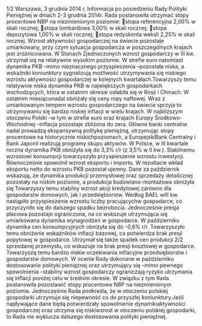 1/2
Warszawa, 3 grudnia 2014 r.
Informacja po posiedzeniu Rady Polityki Pieniężnej
w dniach 2-3 grudnia 2014r.
Rada postanowiła utrzymać stopy procentowe NBP na niezmienionym poziomie:
stopa referencyjna 2,00% w skali rocznej;
stopa lombardowa 3,00% w skali rocznej;
stopa depozytowa 1,00% w skali rocznej;
stopa redyskonta weksli 2,25% w skali rocznej.
Wzrost aktywności gospodarczej na świecie pozostaje umiarkowany, przy czym
sytuacja gospodarcza w poszczególnych krajach jest zróżnicowana. W Stanach
Zjednoczonych wzrost gospodarczy w III kw. utrzymał się na relatywnie wysokim
poziomie. W strefie euro natomiast dynamika PKB –mimo nieznacznego przyspieszenia
–pozostała niska, a wskaźniki koniunktury sygnalizują możliwość utrzymywania się
niskiego wzrostu aktywności gospodarczej w kolejnych kwartałach.Towarzyszy temu
relatywnie niska dynamika PKB w największych gospodarkach wschodzących, która w
ostatnim okresie osłabiła się w Rosji i Chinach.
W ostatnim miesiącunadal obniżały się ceny ropy naftowej. Wraz z umiarkowanym
tempem wzrostu gospodarczego na świecie sprzyja to utrzymywaniu się bardzo niskiej
inflacji w wielu krajach. W najbliższym otoczeniu Polski –w tym w strefie euro oraz
krajach Europy Środkowo-Wschodniej –inflacja pozostaje zbliżona do zera.
Główne banki centralne nadal prowadzą ekspansywną politykę pieniężną,
utrzymując stopy procentowe na historycznie niskichpoziomach, a EuropejskiBank
Centralny i Bank Japonii realizują programy skupu aktywów.
W Polsce, w III kwartale roczna dynamika PKB obniżyła się do 3,3% r/r (z 3,5% w II
kw.). Stabilnemu wzrostowi konsumpcji towarzyszyło przyspieszenie wzrostu
inwestycji. Równocześnie spowolnił wzrost eksportu i importu. W rezultacie wkład
eksportu netto do wzrostu PKB pozostał ujemny. Dane za październik wskazują, że
dynamika produkcji przemysłowej oraz sprzedaży detalicznej pozostały na niskim
poziomie, a produkcja budowlano-montażowa obniżyła się.Towarzyszy temu stabilny
wzrost akcji kredytowej zarówno dla gospodarstw domowych, jak i przedsiębiorstw.
Według BAEL wIII kw. nastąpiło przyspieszenie wzrostu liczby pracującychw
gospodarce, co przyczyniło się do dalszego spadku bezrobocia. Jednocześnie presja
płacowa pozostaje ograniczona, na co wskazuje utrzymująca się umiarkowana dynamika
wynagrodzeń w gospodarce.
W październiku dynamika cen konsumpcyjnych obniżyła się do
-0,6% r/r. Towarzyszyło temu obniżenie wskaźników inflacji bazowej, co potwierdza
brak presji popytowej w gospodarce. Utrzymał się także spadek cen produkcji
2/2
sprzedanej przemysłu, co wskazuje na brak presji kosztowej w gospodarce. Towarzyszą
temu bardzo niskie oczekiwania inflacyjne przedsiębiorstw i gospodarstw domowych.
W ocenie Rady dokonane w październiku dostosowanie polityki pieniężnej oraz
utrzymujący się –mimo pewnego spowolnienia –stabilny wzrost gospodarczy
ograniczają ryzyko utrzymania się inflacji poniżej celu w średnim okresie. W związku z
tym Rada postanowiła pozostawić stopy procentowe NBP na niezmienionym poziomie.
Jednocześnie Rada podkreśla, że w otoczeniu polskiej gospodarki utrzymuje się
niepewność co do przyszłej koniunktury.Jeśli napływające dane będą potwierdzały
spowolnienie dynamikiaktywności gospodarczej oraz utrzyma się niskiwzrost w
otoczeniu polskiej gospodarki, to Rada nie wyklucza dalszego dostosowania polityki
pieniężnej.
